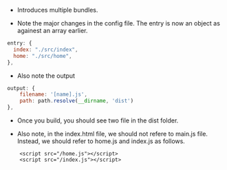 - Introduces multiple bundles.

- Note the major changes in the config file. The entry is now an object as againest an array earlier.

```js
entry: {
  index: "./src/index",
  home: "./src/home",
},
```

- Also note the output

```js
output: {
    filename: '[name].js',
    path: path.resolve(__dirname, 'dist')
},
```

- Once you build, you should see two file in the dist folder.

- Also note, in the index.html file, we should not refere to main.js file. Instead, we should refer to home.js and index.js as follows.
```
    <script src="/home.js"></script>
    <script src="/index.js"></script>
```

